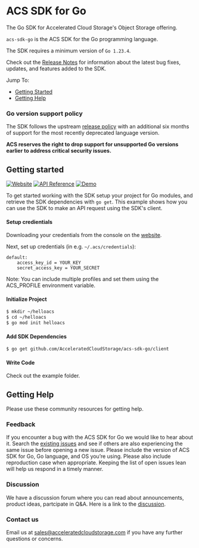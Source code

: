 # ACS SDK for Go
The Go SDK for Accelerated Cloud Storage's Object Storage offering. 

`acs-sdk-go` is the ACS SDK for the Go programming language.

The SDK requires a minimum version of `Go 1.23.4`.

Check out the [Release Notes] for information about the latest bug fixes, updates, and features added to the SDK.

Jump To:
* [Getting Started](#getting-started)
* [Getting Help](#getting-help)

### Go version support policy

The SDK follows the upstream [release policy](https://go.dev/doc/devel/release#policy)
with an additional six months of support for the most recently deprecated
language version.

**ACS reserves the right to drop support for unsupported Go versions earlier to
address critical security issues.**

## Getting started
[![Website](https://img.shields.io/badge/Website-Console-blue)](https://acceleratedcloudstorage.com) [![API Reference](https://img.shields.io/badge/API-Reference-blue.svg)](https://pkg.go.dev/github.com/AcceleratedCloudStorage/acs-sdk-go) [![Demo](https://img.shields.io/badge/Demo-Videos-blue.svg)](https://www.youtube.com/@AcceleratedCloudStorageSales) 

To get started working with the SDK setup your project for Go modules, and retrieve the SDK dependencies with `go get`. This example shows how you can use the SDK to make an API request using the SDK's client.

#### Setup credientials 
Downloading your credentials from the console on the [website](https://acceleratedcloudstorage.com).

Next, set up credentials (in e.g. ``~/.acs/credentials``):
```
default:
    access_key_id = YOUR_KEY
    secret_access_key = YOUR_SECRET
```
Note: You can include multiple profiles and set them using the ACS_PROFILE environment variable. 

#### Initialize Project
```sh
$ mkdir ~/helloacs
$ cd ~/helloacs
$ go mod init helloacs
```
#### Add SDK Dependencies
```sh
$ go get github.com/AcceleratedCloudStorage/acs-sdk-go/client
```

#### Write Code
Check out the example folder. 

## Getting Help

Please use these community resources for getting help. 

### Feedback

If you encounter a bug with the ACS SDK for Go we would like to hear about it.
Search the [existing issues][Issues] and see if others are also experiencing the same issue before opening a new issue. Please include the version of ACS SDK for Go, Go language, and OS you’re using. Please also include reproduction case when appropriate. Keeping the list of open issues lean will help us respond in a timely manner.

### Discussion  

We have a discussion forum where you can read about announcements, product ideas, partcipate in Q&A. Here is a link to the [discussion].

### Contact us 

Email us at sales@acceleratedcloudstorage.com if you have any further questions or concerns.  

[Dep]: https://github.com/golang/dep
[Issues]: https://github.com/AcceleratedCloudStorage/acs-sdk-go/issues
[Discussion]: https://github.com/AcceleratedCloudStorage/acs-sdk-go/discussions
[Release Notes]: https://github.com/AcceleratedCloudStorage/acs-sdk-go/blob/main/CHANGELOG.md